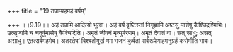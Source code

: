 +++
title = "19 तपाम्यहमहं वर्षम्"

+++
।।9.19।। अहं तपामि आदित्यो भूत्वा। अहं वर्षं वृष्टिस्तां निगृह्णामि
अष्टसु मासेषु कैश्चिद्रश्मिभिः। उत्सृजामि च चतुर्षुमासेषु कैश्चिदिति।
अमृतं जीवनं मृत्युर्मरणम्। अमृतं देवान्नं वा। सत् साधु; असत् असाधु।
एतत्सर्वमहमेव। अतस्तेषां विश्वतोमुखं मम भजनं कुर्वतां
सर्वरूपेणाहमनुग्रहं करोमीति भावः।
